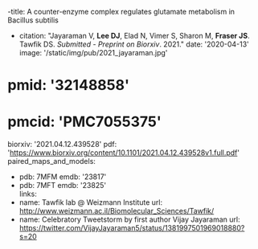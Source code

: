 -title: A counter-enzyme complex regulates glutamate metabolism in Bacillus
subtilis
- citation: "Jayaraman V, **Lee DJ**, Elad N, Vimer S, Sharon M, **Fraser JS**. Tawfik DS. 
*Submitted - Preprint on Biorxiv*. 2021."
date: '2020-04-13'
image: '/static/img/pub/2021_jayaraman.jpg'
# pmid: '32148858'
# pmcid: 'PMC7055375'
biorxiv: '2021.04.12.439528'
pdf: 'https://www.biorxiv.org/content/10.1101/2021.04.12.439528v1.full.pdf'
paired_maps_and_models:
  - pdb:  7MFM
    emdb: '23817'
  - pdb:  7MFT
    emdb: '23825'     
links:
  - name: Tawfik lab @ Weizmann Institute
    url: http://www.weizmann.ac.il/Biomolecular_Sciences/Tawfik/
  - name: Celebratory Tweetstorm by first author Vijay Jayaraman
    url: https://twitter.com/VijayJayaraman5/status/1381997501969018880?s=20

